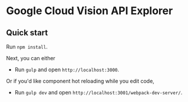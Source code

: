 # Google Cloud Vision API Explorer

## Quick start

Run `npm install`.

Next, you can either

* Run `gulp` and open `http://localhost:3000`.

Or if you'd like component hot reloading while you edit code,

* Run `gulp dev` and open `http://localhost:3001/webpack-dev-server/`.
